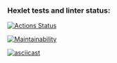 ### Hexlet tests and linter status:

[![Actions Status](https://github.com/DmitriyChestnov/frontend-project-44/workflows/hexlet-check/badge.svg)](https://github.com/DmitriyChestnov/frontend-project-44/actions)

[![Maintainability](https://api.codeclimate.com/v1/badges/a248f20a1a9ba530e52f/maintainability)](https://codeclimate.com/github/DmitriyChestnov/frontend-project-44/maintainability)

[![asciicast](https://asciinema.org/a/IFTHpoghnsBLSV5Ve8S3meOp6.svg)](https://asciinema.org/a/IFTHpoghnsBLSV5Ve8S3meOp6)

